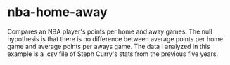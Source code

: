 # nba-home-away
Compares an NBA player's points per home and away games.
The null hypothesis is that there is no difference between average points per home game and average points per aways game.
The data I analyzed in this example is a .csv file of Steph Curry's stats from the previous five years.
